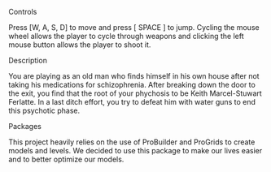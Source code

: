 Controls

Press [W, A, S, D] to move and press [ SPACE ] to jump. 
Cycling the mouse wheel allows the player to cycle through weapons and clicking the left mouse button allows the player to shoot it.

Description

You are playing as an old man who finds himself in his own house after not taking his medications for schizophrenia. After breaking down the door to the exit, you find that the root of your phychosis to be Keith Marcel-Stuwart Ferlatte. In a last ditch effort, you try to defeat him with water guns to end this psychotic phase.

Packages

This project heavily relies on the use of ProBuilder and ProGrids to create models and levels. We decided to use this package to make our lives easier and to better optimize our models.

